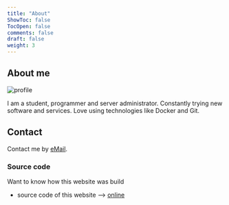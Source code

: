 ```yaml
---
title: "About"
ShowToc: false
TocOpen: false
comments: false
draft: false
weight: 3
---
```


## About me

![profile](/img/profile.png)

I am a student, programmer and server administrator. Constantly trying new software and services. Love using technologies like Docker and Git.

## Contact

Contact me by [eMail](mailto:martin@mjindra.eu).

### Source code

Want to know how this website was build

- source code of this website --> [online](https://github.com/MartinJindra/mjindra.eu)
